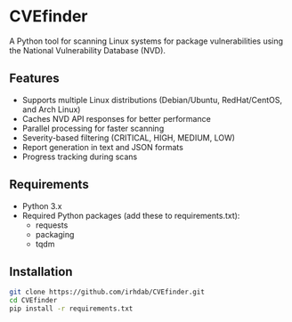 # CVEfinder

A Python tool for scanning Linux systems for package vulnerabilities using the National Vulnerability Database (NVD).

## Features
- Supports multiple Linux distributions (Debian/Ubuntu, RedHat/CentOS, and Arch Linux)
- Caches NVD API responses for better performance
- Parallel processing for faster scanning
- Severity-based filtering (CRITICAL, HIGH, MEDIUM, LOW)
- Report generation in text and JSON formats
- Progress tracking during scans

## Requirements
- Python 3.x
- Required Python packages (add these to requirements.txt):
  - requests
  - packaging
  - tqdm

## Installation
```bash
git clone https://github.com/irhdab/CVEfinder.git
cd CVEfinder
pip install -r requirements.txt
